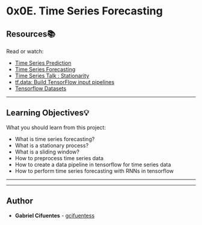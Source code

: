 # 0x0E. Time Series Forecasting

## Resources:books:
Read or watch:
* [Time Series Prediction](https://intranet.hbtn.io/rltoken/HmkmzkQ7_A-h5KKzFQ_tJg)
* [Time Series Forecasting](https://intranet.hbtn.io/rltoken/_QoRZ53rwY7yYVV2SM3frw)
* [Time Series Talk : Stationarity](https://intranet.hbtn.io/rltoken/jLo-utlk8pzUzIMRbOJAPA)
* [tf.data: Build TensorFlow input pipelines](https://intranet.hbtn.io/rltoken/ulRRdAVAZr2KYM2ghlBRNQ)
* [Tensorflow Datasets](https://intranet.hbtn.io/rltoken/7H-EjwlfVHGCoWHDCjIU-g)

---
## Learning Objectives:bulb:
What you should learn from this project:

* What is time series forecasting?
* What is a stationary process?
* What is a sliding window?
* How to preprocess time series data
* How to create a data pipeline in tensorflow for time series data
* How to perform time series forecasting with RNNs in tensorflow

---
---

## Author
* **Gabriel Cifuentes** - [gcifuentess](https://github.com/gcifuentess)